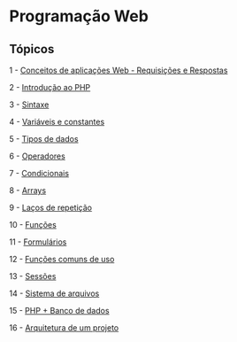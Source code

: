 # Programação Web

## Tópicos

1 - [Conceitos de aplicações Web - Requisições e Respostas](1-%20Conceitos%20de%20aplicações%20Web%20-%20Requisições%20e%20Respostas.md)

2 - [Introdução ao PHP](2%20-%20Introdução%20ao%20PHP.md)

3 - [Sintaxe](3%20-%20Sintaxe.md)

4 - [Variáveis e constantes](4%20-%20Variáveis%20e%20constantes.md)

5 - [Tipos de dados](5%20-%20Tipos%20de%20dados.md)

6 - [Operadores](6%20-%20Operadores.md)

7 - [Condicionais](7%20-%20Condicionais.md)

8 - [Arrays](8%20-%20Arrays.md)

9 - [Laços de repetição](9%20-%20Laços%20de%20repetição.md)

10 - [Funções](10%20-%20Funções.md)

11 - [Formulários](11%20-%20Formulários.md)

12 - [Funções comuns de uso](12%20%20-%20Funções%20comuns%20de%20uso.md)

13 - [Sessões](13%20-%20Sessões.md)

14 - [Sistema de arquivos](14%20-%20Sistema%20de%20arquivos.md)

15 - [PHP + Banco de dados](15%20-%20PHP%20+%20Banco%20de%20Dados.md)

16 - [Arquitetura de um projeto](16%20-%20Arquitetura%20de%20projeto.md)